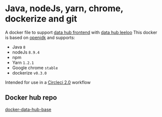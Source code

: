 # Java, nodeJs, yarn, chrome, dockerize and git
A docker file to support [data hub frontend](https://github.com/uktrade/data-hub-frontend/) with [data hub leeloo](https://github.com/uktrade/data-hub-leeloo/)
This docker is based on [openjdk](https://github.com/docker-library/openjdk) and supports:

- Java `8`
- nodeJs `8.9.4`
- npm
- Yarn `1.2.1`
- Google chrome `stable`
- dockerize `v0.3.0`

Intended for use in a [Circleci 2.0](https://circleci.com/) workflow

## Docker hub repo
[docker-data-hub-base](https://hub.docker.com/r/ukti/docker-data-hub-base/)

